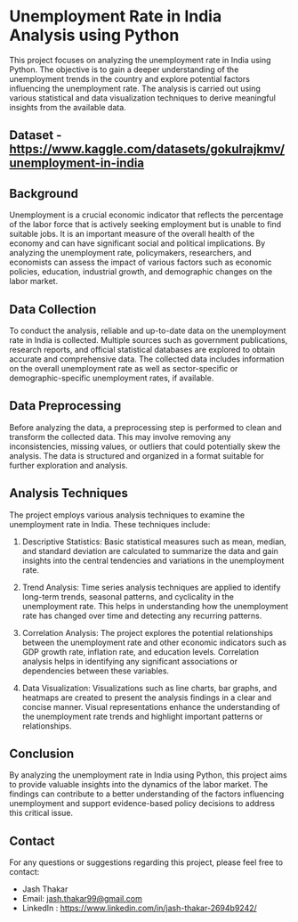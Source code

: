 # Unemployment Rate in India Analysis using Python

This project focuses on analyzing the unemployment rate in India using Python. The objective is to gain a deeper understanding of the unemployment trends in the country and explore potential factors influencing the unemployment rate. The analysis is carried out using various statistical and data visualization techniques to derive meaningful insights from the available data.

## Dataset - https://www.kaggle.com/datasets/gokulrajkmv/unemployment-in-india 

## Background

Unemployment is a crucial economic indicator that reflects the percentage of the labor force that is actively seeking employment but is unable to find suitable jobs. It is an important measure of the overall health of the economy and can have significant social and political implications. By analyzing the unemployment rate, policymakers, researchers, and economists can assess the impact of various factors such as economic policies, education, industrial growth, and demographic changes on the labor market.

## Data Collection

To conduct the analysis, reliable and up-to-date data on the unemployment rate in India is collected. Multiple sources such as government publications, research reports, and official statistical databases are explored to obtain accurate and comprehensive data. The collected data includes information on the overall unemployment rate as well as sector-specific or demographic-specific unemployment rates, if available.

## Data Preprocessing

Before analyzing the data, a preprocessing step is performed to clean and transform the collected data. This may involve removing any inconsistencies, missing values, or outliers that could potentially skew the analysis. The data is structured and organized in a format suitable for further exploration and analysis.

## Analysis Techniques

The project employs various analysis techniques to examine the unemployment rate in India. These techniques include:

1. Descriptive Statistics: Basic statistical measures such as mean, median, and standard deviation are calculated to summarize the data and gain insights into the central tendencies and variations in the unemployment rate.

2. Trend Analysis: Time series analysis techniques are applied to identify long-term trends, seasonal patterns, and cyclicality in the unemployment rate. This helps in understanding how the unemployment rate has changed over time and detecting any recurring patterns.

3. Correlation Analysis: The project explores the potential relationships between the unemployment rate and other economic indicators such as GDP growth rate, inflation rate, and education levels. Correlation analysis helps in identifying any significant associations or dependencies between these variables.

4. Data Visualization: Visualizations such as line charts, bar graphs, and heatmaps are created to present the analysis findings in a clear and concise manner. Visual representations enhance the understanding of the unemployment rate trends and highlight important patterns or relationships.

## Conclusion

By analyzing the unemployment rate in India using Python, this project aims to provide valuable insights into the dynamics of the labor market. The findings can contribute to a better understanding of the factors influencing unemployment and support evidence-based policy decisions to address this critical issue.

## Contact

For any questions or suggestions regarding this project, please feel free to contact:

- Jash Thakar
- Email: jash.thakar99@gmail.com 
- LinkedIn : https://www.linkedin.com/in/jash-thakar-2694b9242/
